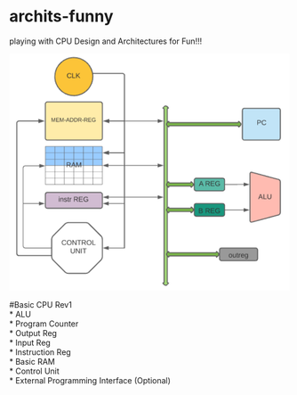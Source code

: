 # archits-funny
playing with CPU Design and Architectures for Fun!!!

![git-small](https://github.com/bhatmahadev6/archits-funny/blob/main/CPU_rev1.png)

#Basic CPU Rev1 <br />
    * ALU       <br/>
    * Program Counter <br/>
    * Output Reg <br/>
    * Input Reg<br/>
    * Instruction Reg<br/>
    * Basic RAM<br/>
    * Control Unit <br/>
    * External Programming Interface (Optional)<br/>
